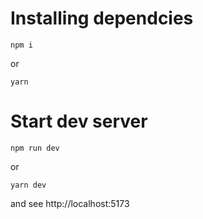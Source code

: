 # Installing dependcies

```shell
npm i
```

or

```shell
yarn
```

# Start dev server

```shell
npm run dev
```

or

```shell
yarn dev
```

and see http://localhost:5173
